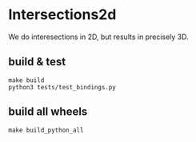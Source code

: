 # Intersections2d

We do interesections in 2D, but results in precisely 3D.

## build & test

```
make build
python3 tests/test_bindings.py
```

## build all wheels

```
make build_python_all
```
